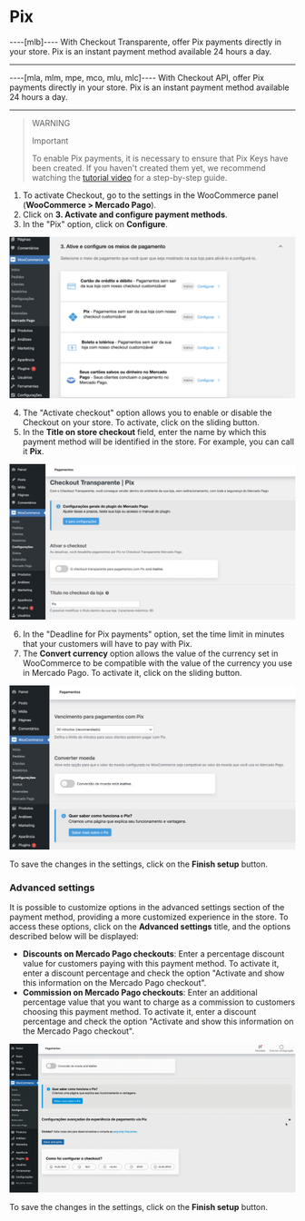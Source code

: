 # Pix

----[mlb]----
With Checkout Transparente, offer Pix payments directly in your store. Pix is an instant payment method available 24 hours a day.

------------

----[mla, mlm, mpe, mco, mlu, mlc]----
With Checkout API, offer Pix payments directly in your store. Pix is an instant payment method available 24 hours a day.

------------

> WARNING
>
> Important
>
> To enable Pix payments, it is necessary to ensure that Pix Keys have been created. If you haven't created them yet, we recommend watching the [tutorial video](https://www.youtube.com/watch?v=60tApKYVnkA) for a step-by-step guide.

1. To activate Checkout, go to the settings in the WooCommerce panel (**WooCommerce > Mercado Pago**).
2. Click on **3. Activate and configure payment methods**.
3. In the "Pix" option, click on **Configure**.

![Active and configure](/images/woocomerce/cho-pro-active-configure-pt.png)

4. The "Activate checkout" option allows you to enable or disable the Checkout on your store. To activate, click on the sliding button.
5. In the **Title on store checkout** field, enter the name by which this payment method will be identified in the store. For example, you can call it **Pix**.

![Active and title](/images/woocomerce/active-and-title-pix-pt-br.png)

6. In the "Deadline for Pix payments" option, set the time limit in minutes that your customers will have to pay with Pix.
7. The **Convert currency** option allows the value of the currency set in WooCommerce to be compatible with the value of the currency you use in Mercado Pago. To activate it, click on the sliding button.

![Deadline and convert Pix](/images/woocomerce/deadline-and-convert-pix-pt-br.png)

To save the changes in the settings, click on the **Finish setup** button.

### Advanced settings

It is possible to customize options in the advanced settings section of the payment method, providing a more customized experience in the store. To access these options, click on the **Advanced settings** title, and the options described below will be displayed:

- **Discounts on Mercado Pago checkouts**: Enter a percentage discount value for customers paying with this payment method. To activate it, enter a discount percentage and check the option "Activate and show this information on the Mercado Pago checkout".
- **Commission on Mercado Pago checkouts**: Enter an additional percentage value that you want to charge as a commission to customers choosing this payment method. To activate it, enter a discount percentage and check the option "Activate and show this information on the Mercado Pago checkout".

![Advanced settings](/images/woocomerce/advanced-settings-pix-pt-br.gif)

To save the changes in the settings, click on the **Finish setup** button.
